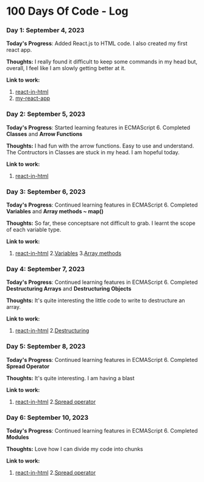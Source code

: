 # 100 Days Of Code - Log

### Day 1: September 4, 2023

**Today's Progress**: Added React.js to HTML code. I also created my first react app.

**Thoughts:** I really found it difficult to keep some commands in my head but, overall, I feel like I am slowly getting better at it.

**Link to work:** 
1. [react-in-html](https://github.com/sdabbey/React-tutorial/tree/main/react-in-html)
2. [my-react-app](https://github.com/sdabbey/React-tutorial/tree/main/my-react-app)


### Day 2: September 5, 2023
**Today's Progress**: Started learning features in ECMAScript 6. Completed **Classes** and **Arrow Functions**

**Thoughts:** I had fun with the arrow functions. Easy to use and understand. The Contructors in Classes are stuck in my head. I am hopeful today.

**Link to work:** 
1. [react-in-html](https://github.com/sdabbey/React-tutorial/blob/master/main.html)


### Day 3: September 6, 2023
**Today's Progress**: Continued learning features in ECMAScript 6. Completed **Variables** and **Array methods ~ map()**

**Thoughts:** So far, these conceptsare not difficult to grab. I learnt the scope of each variable type.

**Link to work:** 
1. [react-in-html](https://github.com/sdabbey/React-tutorial/blob/master/main.html)
2.[Variables](https://www.w3schools.com/react/react_es6_variables.asp)
3.[Array methods](https://www.w3schools.com/react/react_es6_array_methods.asp)


### Day 4: September 7, 2023
**Today's Progress**: Continued learning features in ECMAScript 6. Completed **Destructuring Arrays** and **Destructuring Objects**

**Thoughts:** It's quite interesting the little code to write to destructure an array.

**Link to work:** 
1. [react-in-html](https://github.com/sdabbey/React-tutorial/blob/master/main.html)
2.[Destructuring](https://www.w3schools.com/react/react_es6_destructuring.asp)


### Day 5: September 8, 2023
**Today's Progress**: Continued learning features in ECMAScript 6. Completed **Spread Operator**

**Thoughts:** It's quite interesting. I am having a blast

**Link to work:** 
1. [react-in-html](https://github.com/sdabbey/React-tutorial/blob/master/main.html)
2.[Spread operator](https://www.w3schools.com/react/react_es6_spread.asp)

### Day 6: September 10, 2023
**Today's Progress**: Continued learning features in ECMAScript 6. Completed **Modules**

**Thoughts:** Love how I can divide my code into chunks

**Link to work:** 
1. [react-in-html](https://github.com/sdabbey/React-tutorial/blob/master/main.html)
2.[Spread operator](https://www.w3schools.com/react/react_es6_modules.asp)
